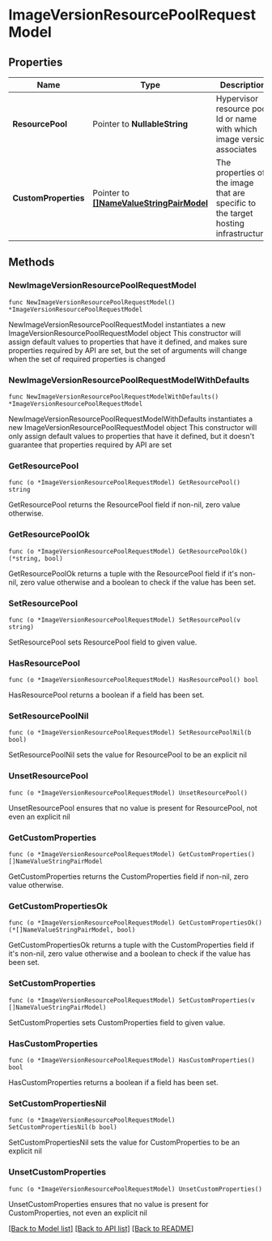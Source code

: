 # ImageVersionResourcePoolRequestModel

## Properties

Name | Type | Description | Notes
------------ | ------------- | ------------- | -------------
**ResourcePool** | Pointer to **NullableString** | Hypervisor resource pool Id or name with which image version associates | [optional] 
**CustomProperties** | Pointer to [**[]NameValueStringPairModel**](NameValueStringPairModel.md) | The properties of the image that are specific to the target hosting infrastructure. | [optional] 

## Methods

### NewImageVersionResourcePoolRequestModel

`func NewImageVersionResourcePoolRequestModel() *ImageVersionResourcePoolRequestModel`

NewImageVersionResourcePoolRequestModel instantiates a new ImageVersionResourcePoolRequestModel object
This constructor will assign default values to properties that have it defined,
and makes sure properties required by API are set, but the set of arguments
will change when the set of required properties is changed

### NewImageVersionResourcePoolRequestModelWithDefaults

`func NewImageVersionResourcePoolRequestModelWithDefaults() *ImageVersionResourcePoolRequestModel`

NewImageVersionResourcePoolRequestModelWithDefaults instantiates a new ImageVersionResourcePoolRequestModel object
This constructor will only assign default values to properties that have it defined,
but it doesn't guarantee that properties required by API are set

### GetResourcePool

`func (o *ImageVersionResourcePoolRequestModel) GetResourcePool() string`

GetResourcePool returns the ResourcePool field if non-nil, zero value otherwise.

### GetResourcePoolOk

`func (o *ImageVersionResourcePoolRequestModel) GetResourcePoolOk() (*string, bool)`

GetResourcePoolOk returns a tuple with the ResourcePool field if it's non-nil, zero value otherwise
and a boolean to check if the value has been set.

### SetResourcePool

`func (o *ImageVersionResourcePoolRequestModel) SetResourcePool(v string)`

SetResourcePool sets ResourcePool field to given value.

### HasResourcePool

`func (o *ImageVersionResourcePoolRequestModel) HasResourcePool() bool`

HasResourcePool returns a boolean if a field has been set.

### SetResourcePoolNil

`func (o *ImageVersionResourcePoolRequestModel) SetResourcePoolNil(b bool)`

 SetResourcePoolNil sets the value for ResourcePool to be an explicit nil

### UnsetResourcePool
`func (o *ImageVersionResourcePoolRequestModel) UnsetResourcePool()`

UnsetResourcePool ensures that no value is present for ResourcePool, not even an explicit nil
### GetCustomProperties

`func (o *ImageVersionResourcePoolRequestModel) GetCustomProperties() []NameValueStringPairModel`

GetCustomProperties returns the CustomProperties field if non-nil, zero value otherwise.

### GetCustomPropertiesOk

`func (o *ImageVersionResourcePoolRequestModel) GetCustomPropertiesOk() (*[]NameValueStringPairModel, bool)`

GetCustomPropertiesOk returns a tuple with the CustomProperties field if it's non-nil, zero value otherwise
and a boolean to check if the value has been set.

### SetCustomProperties

`func (o *ImageVersionResourcePoolRequestModel) SetCustomProperties(v []NameValueStringPairModel)`

SetCustomProperties sets CustomProperties field to given value.

### HasCustomProperties

`func (o *ImageVersionResourcePoolRequestModel) HasCustomProperties() bool`

HasCustomProperties returns a boolean if a field has been set.

### SetCustomPropertiesNil

`func (o *ImageVersionResourcePoolRequestModel) SetCustomPropertiesNil(b bool)`

 SetCustomPropertiesNil sets the value for CustomProperties to be an explicit nil

### UnsetCustomProperties
`func (o *ImageVersionResourcePoolRequestModel) UnsetCustomProperties()`

UnsetCustomProperties ensures that no value is present for CustomProperties, not even an explicit nil

[[Back to Model list]](../README.md#documentation-for-models) [[Back to API list]](../README.md#documentation-for-api-endpoints) [[Back to README]](../README.md)


